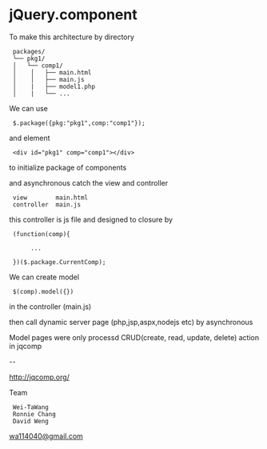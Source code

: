 jQuery.component
=================


To make this architecture by directory 

     packages/
     └── pkg1/
     │   └── comp1/
     │    │   ├── main.html
     │    │   ├── main.js
     │    |   ├── model1.php
     │    |   └── ...

We can use 

     $.package({pkg:"pkg1",comp:"comp1"}); 

and element

     <div id="pkg1" comp="comp1"></div>

to initialize package of components

and asynchronous catch the view and controller

     view        main.html  
     controller  main.js

this controller is js file and designed to closure by

     (function(comp){
          
          ...
          
     })($.package.CurrentComp);


We can create model  

     $(comp).model({}) 

in the controller (main.js)

then call dynamic server page (php,jsp,aspx,nodejs etc) by asynchronous

Model pages were only processd CRUD(create, read, update, delete) action in jqcomp

--

http://jqcomp.org/

Team

     Wei-TaWang
     Ronnie Chang
     David Weng

wa114040@gmail.com
